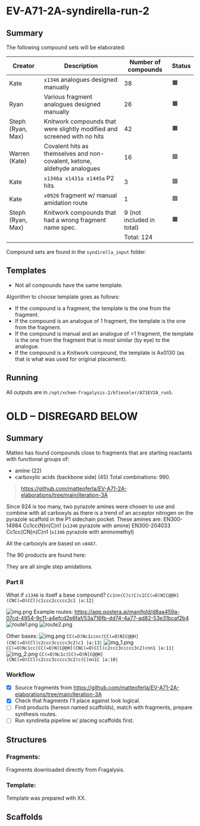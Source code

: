 # EV-A71-2A-syndirella-run-2

## Summary

The following compound sets will be elaborated:

| Creator           | Description                                                              | Number of compounds       | Status |
|-------------------|--------------------------------------------------------------------------|---------------------------|-------|
| Kate              | `x1346` analogues designed manually                                      | 38                        | 🟧    | 
| Ryan              | Various fragment analogues designed manually                             | 26                        | 🟧    |
| Steph (Ryan, Max) | Knitwork compounds that were slightly modified and screened with no hits | 42                        | 🟧    |
| Warren (Kate)     | Covalent hits as themselves and non-covalent, ketone, aldehyde analogues | 16                        | 🟩    |
| Kate              | `x1346a x1431a x1445a` P2 hits                                           | 3                         | 🟩   |
| Kate              | `x0926` fragment w/ manual amidation route                               | 1                         | 🟩    |
| Steph (Ryan, Max) | Knitwork compounds that had a wrong fragment name spec.                  | 9 (not included in total) | 🟧    |
|                   |                                                                          | Total: 124                |

Compound sets are found in the `syndirella_input` folder.

## Templates
- Not all compounds have the same template.

Algorithm to choose template goes as follows:
- If the compound is a fragment, the template is the one from the fragment.
- If the compound is an analogue of 1 fragment, the template is the one from the fragment.
- If the compound is manual and an analogue of >1 fragment, the template is the one from the fragment that is most similar (by eye) to the analogue.
- If the compound is a Knitwork compound, the template is Ax0130 (as that is what was used for original placement).

## Running
All outputs are in `/opt/xchem-fragalysis-2/kfieseler/A71EV2A_run5`.

# OLD – DISREGARD BELOW
## Summary
Matteo has found compounds close to fragments that are starting reactants with functional groups of:
- amine (22)
- carboxylic acids (backbone side) (45)
Total combinations: 990.
> https://github.com/matteoferla/EV-A71-2A-elaborations/tree/main/iteration-3A

Since 924 is too many, two pyrazole amines were chosen to use and combine with all carboxyls as there is a trend of an
acceptor nitrogen on the pyrazole scaffold in the P1 sidechain pocket. These amines are:
EN300-14984 Cc1cc(N)n(C)n1 (`x1346` pyrazole with amine)
EN300-204033 Cc1cc(CN)n(C)n1 (`x1346` pyrazole with aminomethyl)

All the carboxyls are based on `x0487`. 

The 90 products are found here:

They are all single step amidations. 

### Part II
What if `x1346` is itself a base compound? `Cc1nn(C)c(C)c1CC(=O)N[C@@H](CNC(=O)CCl)c1ccc2ccccc2c1 |a:12|`

![img.png](x1346.png)
Example routes: https://app.postera.ai/manifold/d8aa459a-07cd-4954-9c11-a4efcd2e6faf/53a716fb-dd74-4a77-ad82-53e31bcaf2b4
![route1.png](route1.png)
![route2.png](route2.png)

Other bases:
![img.png](img.png)
`CC(=O)Nc1ccnc(CC(=O)N[C@@H](CNC(=O)CCl)c2ccc3ccccc3c2)c1 |a:13|`
![img_1.png](img_1.png)
`CC(=O)Nc1cc(CC(=O)N[C@@H](CNC(=O)CCl)c2ccc3ccccc3c2)cnn1 |a:11|`
![img_2.png](img_2.png)
`CC(=O)Nc1c(CC(=O)N[C@@H](CNC(=O)CCl)c2ccc3ccccc3c2)c(C)nn1C |a:10|`

### Workflow
- [x] Source fragments from https://github.com/matteoferla/EV-A71-2A-elaborations/tree/main/iteration-3A
- [x] Check that fragments I'll place against look logical. 
- [ ] Find products (hereon named scaffolds), match with fragments, prepare synthesis routes.
- [ ] Run syndirella pipeline w/ placing scaffolds first. 

## Structures

### Fragments:
Fragments downloaded directly from Fragalysis.

### Template:
Template was prepared with XX.

## Scaffolds


